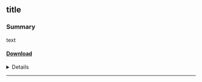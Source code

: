 

## title

### Summary

text

#### [Download](link)


<details>

### source

### Authors
* auth - inst


### <summary>Abstract</summary>

> abs
</details>

---
